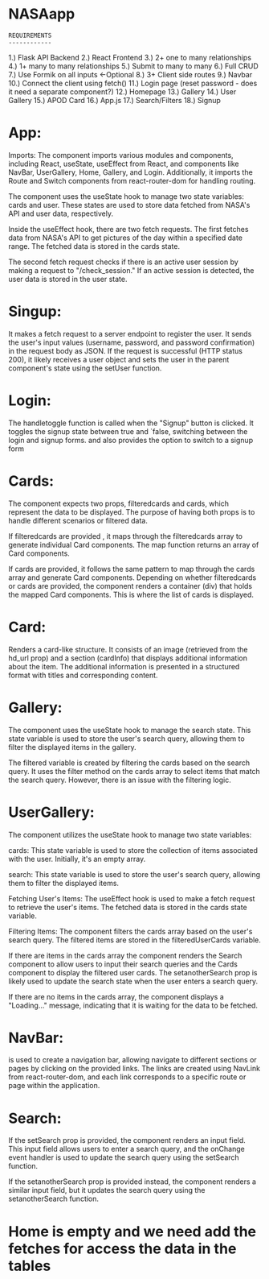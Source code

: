 # NASAapp



	REQUIREMENTS
	------------

1.)  Flask API Backend
2.)  React Frontend
3.)  2+ one to many relationships
4.)  1+ many to many relationships
5.)  Submit to many to many
6.)  Full CRUD
7.)  Use Formik on all inputs <-Optional
8.)  3+ Client side routes
9.)  Navbar
10.) Connect the client using fetch()
11.) Login page (reset password - does it need a separate component?)
12.) Homepage
13.) Gallery
14.) User Gallery
15.) APOD Card
16.) App.js
17.) Search/Filters
18.) Signup


# App:
Imports: The component imports various modules and components, including React, useState, useEffect from React, and components like NavBar, UserGallery, Home, Gallery, and Login. Additionally, it imports the Route and Switch components from react-router-dom for handling routing.

The component uses the useState hook to manage two state variables: cards and user. These states are used to store data fetched from NASA's API and user data, respectively.

Inside the useEffect hook, there are two fetch requests. The first fetches data from NASA's API to get pictures of the day within a specified date range. The fetched data is stored in the cards state.

The second fetch request checks if there is an active user session by making a request to "/check_session." If an active session is detected, the user data is stored in the user state.

# Singup:
It makes a fetch request to a server endpoint to register the user. It sends the user's input values (username, password, and password confirmation) in the request body as JSON. If the request is successful (HTTP status 200), it likely receives a user object and sets the user in the parent component's state using the setUser function.

# Login:
The handletoggle function is called when the "Signup" button is clicked. It toggles the signup state between true and `false, switching between the login and signup forms.
and also provides the option to switch to a signup form 

# Cards:
The component expects two props, filteredcards and cards, which represent the data to be displayed. The purpose of having both props is to handle different scenarios or filtered data.

If filteredcards are provided , it maps through the filteredcards array to generate individual Card components. The map function returns an array of Card components.

If cards are provided, it follows the same pattern to map through the cards array and generate Card components. 
Depending on whether filteredcards or cards are provided, the component renders a container (div) that holds the mapped Card components. This is where the list of cards is displayed. 

# Card:
Renders a card-like structure. It consists of an image (retrieved from the hd_url prop) and a section (cardInfo) that displays additional information about the item. The additional information is presented in a structured format with titles and corresponding content.

# Gallery:
The component uses the useState hook to manage the search state. This state variable is used to store the user's search query, allowing them to filter the displayed items in the gallery.

The filtered variable is created by filtering the cards based on the search query. It uses the filter method on the cards array to select items that match the search query. However, there is an issue with the filtering logic.

# UserGallery:
The component utilizes the useState hook to manage two state variables:

cards: This state variable is used to store the collection of items associated with the user. Initially, it's an empty array.

search: This state variable is used to store the user's search query, allowing them to filter the displayed items.

Fetching User's Items: The useEffect hook is used to make a fetch request to retrieve the user's items. The fetched data is stored in the cards state variable.

Filtering Items: The component filters the cards array based on the user's search query. The filtered items are stored in the filteredUserCards variable.

If there are items in the cards array the component renders the Search component to allow users to input their search queries and the Cards component to display the filtered user cards. The setanotherSearch prop is likely used to update the search state when the user enters a search query.

If there are no items in the cards array, the component displays a "Loading..." message, indicating that it is waiting for the data to be fetched.

# NavBar:
is used to create a navigation bar, allowing navigate to different sections or pages by clicking on the provided links. The links are created using NavLink from react-router-dom, and each link corresponds to a specific route or page within the application. 

# Search:
If the setSearch prop is provided, the component renders an input field. This input field allows users to enter a search query, and the onChange event handler is used to update the search query using the setSearch function.

If the setanotherSearch prop is provided instead, the component renders a similar input field, but it updates the search query using the setanotherSearch function. 

# Home is empty and we need add the fetches for access the data in the tables

